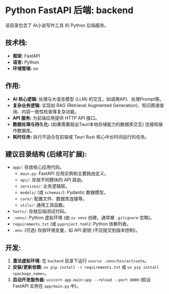 # Python FastAPI 后端: backend

该目录包含了 AI小说写作工具 的 Python 后端服务。

## 技术栈:

- **框架:** FastAPI
- **语言:** Python
- **环境管理:** uv

## 作用:

- **AI 核心逻辑:** 处理与大语言模型 (LLM) 的交互，如调用API、处理Prompt等。
- **复杂业务逻辑:** 实现如 RAG (Retrieval Augmented Generation)、知识图谱查询、内容一致性检查等复杂功能。
- **API 服务:** 为前端应用提供 HTTP API 接口。
- **数据处理与持久化:** (如果需要超出Tauri本地存储能力的数据库交互) 连接和操作数据库。
- **耗时任务:** 执行不适合在前端或 Tauri Rust 核心中长时间运行的任务。

## 建议目录结构 (后续可扩展):

- `app/`: 存放核心应用代码。
    - `main.py`: FastAPI 应用实例和主要路由定义。
    - `api/`: 存放不同模块的 API 路由。
    - `services/`: 业务逻辑层。
    - `models/` (或 `schemas/`): Pydantic 数据模型。
    - `core/`: 配置文件、数据库连接等。
    - `utils/`: 通用工具函数。
- `tests/`: 存放后端测试代码。
- `.venv/`: Python 虚拟环境 (由 `uv venv` 创建，通常被 `.gitignore` 忽略)。
- `requirements.txt` (或 `pyproject.toml`): Python 依赖列表。
- `.env`: (可选) 存放环境变量，如 API 密钥 (不应提交到版本控制)。

## 开发:

1.  **激活虚拟环境:** 在 `backend` 目录下运行 `source .venv/bin/activate`。
2.  **安装/更新依赖:** `uv pip install -r requirements.txt` 或 `uv pip install <package_name>`。
3.  **启动开发服务器:** `uvicorn app.main:app --reload --port 8000` (假设 FastAPI 实例在 `app/main.py` 中)。
